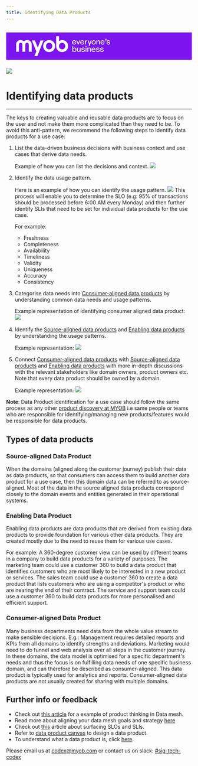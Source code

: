 ```yaml
---
title: Identifying Data Products
---
```


![MYOB Banner](../../assets/images/myob-banner.png)
---


<!-- confluence-page-id: 9293923383 -->
![](../assets/BANNER.png)

# Identifying data products

---

The keys to creating valuable and reusable data products are to focus on the user and not  make them more complicated than they need to be. To avoid this anti-pattern, we recommend the following steps to identify data products for a use case:

1. List the data-driven business decisions with business context and use cases that derive data needs.

   Example of how you can list the decisions and context.
   ![](../assets/DataProduct-usecase.png)

2. Identify the data usage pattern.

   Here is an example of how you can identify the usage pattern.
   ![](../assets/DataProduct-SLO.png)
   This process will enable you to determine the SLO (e.g: 95% of transactions should be processed before 6:00 AM every Monday) and then further identify SLIs that need to be set for individual data products for the use case.

   For example:
   * Freshness
   * Completeness
   * Availability
   * Timeliness
   * Validity
   * Uniqueness
   * Accuracy
   * Consistency

3. Categorise data needs into [Consumer-aligned data products](./identifying-data-products.md#consumer-aligned-data-product) by understanding common data needs and usage patterns.

   Example representation of identifying consumer aligned data product:
   ![](../assets/DataProduct-Consumer.png)

4. Identify the [Source-aligned data products](./identifying-data-products.md#source-aligned-data-productsource-aligned-data-product) and [Enabling data products](./identifying-data-products.md#enabling-data-product) by understanding the usage patterns.

   Example representation:
   ![](../assets/DataProduct-Source.png)

5. Connect [Consumer-aligned data products](./identifying-data-products.md#consumer-aligned-data-product) with [Source-aligned data products](./identifying-data-products.md#source-aligned-data-product) and [Enabling data products](./identifying-data-products.md#enabling-data-product) with more in-depth discussions with the relevant stakeholders like domain owners, product owners etc. Note that every data product should be owned by a domain.

   Example representation:
   ![](../assets/DataProduct-Interaction.png)

**Note**: Data Product identification for a use case should follow the same process as any other [product discovery at MYOB](https://helpme.myob.com/hc/en-us/articles/4409249871897#01FN86BTJ91KCTK6CPDXAD0FJ4) i.e same people or teams who are responsible for identifying/managing new products/features would be responsible for data products.

## Types of data products

### Source-aligned Data Product

When the domains (aligned along the customer journey) publish their data as data products, so that consumers can access them to build another data product for a use case, then this domain data can be referred to as source-aligned. Most of the data in the source aligned data products correspond closely to the domain events and entities generated in their operational systems.

### Enabling Data Product

Enabling data products are data products that are derived from existing data products to provide foundation for various other data products. They are created mostly due to the need to reuse them for various use cases.

For example: A 360-degree customer view can be used by different teams in a company to build data products for a variety of purposes. The marketing team could use a customer 360 to build a data product that identifies customers who are most likely to be interested in a new product or services. The sales team could use a customer 360 to create a data product that lists customers who are using a competitor's product or who are nearing the end of their contract. The service and support team could use a customer 360 to build data products for more personalised and efficient support.

### Consumer-aligned Data Product

Many business departments need data from the whole value stream to make sensible decisions. E.g.: Management requires detailed reports and KPIs from all domains to identify strengths and deviations. Marketing would need to do funnel and web analysis over all steps in the customer journey. In these domains, the data model is optimised for a specific department's needs and thus the focus is on fulfilling data needs of one specific business domain, and can therefore be described as consumer-aligned. This data product is typically used for analytics and reports. Consumer-aligned data products are not usually created for sharing with multiple domains.

## Further info or feedback

* Check out [this article](https://www.thoughtworks.com/en-au/insights/articles/data-mesh-in-practice-product-thinking-and-development) for a example of product thinking in Data mesh.
* Read more about aligning your data mesh goals and strategy [here](https://martinfowler.com/articles/data-mesh-accelerate-workshop.html#DiscoveringDataProducts)
* Check out [this](https://www.thoughtworks.com/insights/blog/data-strategy/building-an-amazon-com-for-your-data-products) article about surfacing SLOs and SLIs.
* Refer to [data product canvas](./designing-data-product.md) to design a data product.
* To understand what a data product is, click [here](./data-product.md).

Please email us at <codex@myob.com> or contact us on slack: [#sig-tech-codex](https://myob.slack.com/archives/C02N8ADPGUX)
